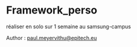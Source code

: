 # Framework_perso
réaliser en solo sur 1 semaine au samsung-campus

Author : paul.meyervithu@epitech.eu